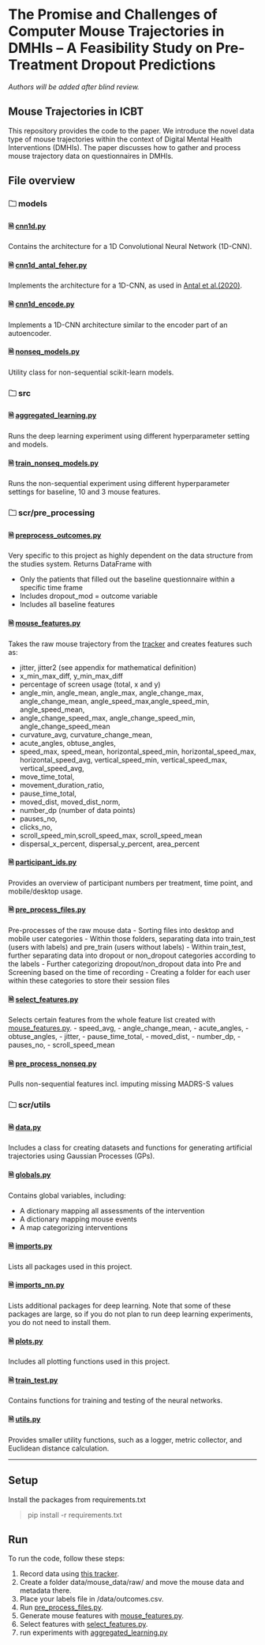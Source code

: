 # The Promise and Challenges of Computer Mouse Trajectories in DMHIs – A Feasibility Study on Pre-Treatment Dropout Predictions 

*Authors will be added after blind review.*

## Mouse Trajectories in ICBT
This repository provides the code to the paper.
We introduce the novel data type of mouse trajectories within the context of Digital Mental Health Interventions (DMHIs).
The paper discusses how to gather and process mouse trajectory data on questionnaires in DMHIs.


## File overview

### 🗀 models
#### 🗎 [cnn1d.py](./models/cnn1d.py)
Contains the architecture for a 1D Convolutional Neural Network (1D-CNN).

#### 🗎 [cnn1d_antal_feher.py](./models/cnn1d_antal_feher.py)
Implements the architecture for a 1D-CNN, as used in [Antal et al.(2020)](https://ieeexplore.ieee.org/document/9465583).

#### 🗎 [cnn1d_encode.py](./models/cnn1d_encode.py)
Implements a 1D-CNN architecture similar to the encoder part of an autoencoder.

#### 🗎 [nonseq_models.py](./models/nonseq_models.py)
Utility class for non-sequential scikit-learn models.

### 🗀 src
#### 🗎 [aggregated_learning.py](src/aggregated_learning.py)
Runs the deep learning experiment using different hyperparameter setting and models.

#### 🗎 [train_nonseq_models.py](src/train_nonseq_models.py)
Runs the non-sequential experiment using different hyperparameter settings for baseline, 10 and 3 mouse features.

### 🗀 scr/pre_processing

#### 🗎 [preprocess_outcomes.py](./src/pre_processing/preprocess_outcomes.py)
Very specific to this project as highly dependent on the data structure from the studies system. Returns DataFrame with
- Only the patients that filled out the baseline questionnaire within a specific time frame
- Includes dropout_mod = outcome variable
- Includes all baseline features

#### 🗎 [mouse_features.py](./src/pre_processing/mouse_features.py)
Takes the raw mouse trajectory from the [tracker](https://github.com/jjmatthiesen/evtrack/tree/setup_karolinskaInstitutet) and creates features such as:
- jitter, jitter2 (see appendix for mathematical definition)
- x_min_max_diff, y_min_max_diff
- percentage of screen usage (total, x and y)
- angle_min, angle_mean, angle_max, angle_change_max, angle_change_mean, angle_speed_max,angle_speed_min, angle_speed_mean, 
- angle_change_speed_max, angle_change_speed_min, angle_change_speed_mean
- curvature_avg, curvature_change_mean,
- acute_angles, obtuse_angles, 
- speed_max, speed_mean, horizontal_speed_min, horizontal_speed_max, horizontal_speed_avg, vertical_speed_min, vertical_speed_max, vertical_speed_avg, 
- move_time_total, 
- movement_duration_ratio, 
- pause_time_total,
- moved_dist, moved_dist_norm,
- number_dp (number of data points)
- pauses_no,
- clicks_no,
- scroll_speed_min,scroll_speed_max, scroll_speed_mean
- dispersal_x_percent, dispersal_y_percent, area_percent

#### 🗎 [participant_ids.py](./src/pre_processing/participant_ids.py)
Provides an overview of participant numbers per treatment, time point, and mobile/desktop usage.

#### 🗎 [pre_process_files.py](./src/pre_processing/pre_process_files.py)
Pre-processes of the raw mouse data 
    - Sorting files into desktop and mobile user categories
    - Within those folders, separating data into train_test (users with labels) and pre_train (users without labels)
    - Within train_test, further separating data into dropout or non_dropout categories according to the labels
    - Further categorizing dropout/non_dropout data into Pre and Screening based on the time of recording
    - Creating a folder for each user within these categories to store their session files

#### 🗎 [select_features.py](./src/pre_processing/select_features.py)
Selects certain features from the whole feature list created with [mouse_features.py](./src/pre_processing/mouse_features.py).
    - speed_avg, 
    - angle_change_mean,
    - acute_angles,
    - obtuse_angles,
    - jitter,
    - pause_time_total,
    - moved_dist,
    - number_dp, 
    - pauses_no, 
    - scroll_speed_mean

#### 🗎 [pre_process_nonseq.py](./src/pre_processing/pre_process_nonseq.py)
Pulls non-sequential features incl. imputing missing MADRS-S values

### 🗀 scr/utils
#### 🗎 [data.py](./src/utils/data.py)
Includes a class for creating datasets and functions for generating artificial trajectories using Gaussian Processes (GPs).

#### 🗎 [globals.py](./src/utils/globals.py)
Contains global variables, including:
- A dictionary mapping all assessments of the intervention
- A dictionary mapping mouse events
- A map categorizing interventions

#### 🗎 [imports.py](./src/utils/imports.py)
Lists all packages used in this project.

#### 🗎 [imports_nn.py](./src/utils/imports_nn.py)
Lists additional packages for deep learning. 
Note that some of these packages are large, so if you do not plan to run deep learning experiments, you do not need to install them.

#### 🗎 [plots.py](./src/utils/plots.py)
Includes all plotting functions used in this project.

#### 🗎 [train_test.py](./src/utils/train_test.py)
Contains functions for training and testing of the neural networks.

#### 🗎 [utils.py](./src/utils/utils.py)
Provides smaller utility functions, such as a logger, metric collector, and Euclidean distance calculation. 

---
## Setup
Install the packages from requirements.txt

> pip install -r requirements.txt

##  Run
To run the code, follow these steps:

1. Record data using [this tracker](https://github.com/jjmatthiesen/evtrack/tree/setup_karolinskaInstitutet).
2. Create a folder data/mouse_data/raw/ and move the mouse data and metadata there.
3. Place your labels file in /data/outcomes.csv.
4. Run [pre_process_files.py](src/pre_processing/pre_process_files.py).
5. Generate mouse features with [mouse_features.py](src/pre_processing/mouse_features.py).
6. Select features with [select_features.py](src/pre_processing/select_features.py).
7. run experiments with [aggregated_learning.py](src/aggregated_learning.py)

